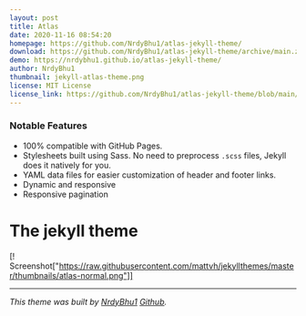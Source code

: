 ```yaml
---
layout: post
title: Atlas
date: 2020-11-16 08:54:20
homepage: https://github.com/NrdyBhu1/atlas-jekyll-theme/
download: https://github.com/NrdyBhu1/atlas-jekyll-theme/archive/main.zip   
demo: https://nrdybhu1.github.io/atlas-jekyll-theme/
author: NrdyBhu1
thumbnail: jekyll-atlas-theme.png
license: MIT License
license_link: https://github.com/NrdyBhu1/atlas-jekyll-theme/blob/main/LICENSE
---
```


### Notable Features

* 100% compatible with GitHub Pages.
* Stylesheets built using Sass.
  No need to preprocess `.scss` files, Jekyll does it natively for you.
* YAML data files for easier customization of header and footer links.
* Dynamic and responsive
* Responsive pagination

# The jekyll theme
[! Screenshot["https://raw.githubusercontent.com/mattvh/jekyllthemes/master/thumbnails/atlas-normal.png"]]

---

*This theme was built by [NrdyBhu1](nrdybhu1.github.io)
[Github](https://github.com/NrdyBhu1).*


